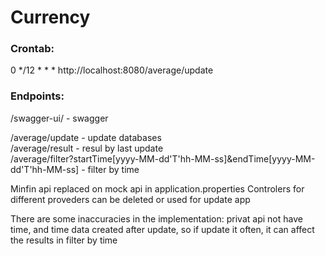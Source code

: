 # Currency

### Crontab:
0 */12 * * * http://localhost:8080/average/update

### Endpoints:

/swagger-ui/ - swagger

/average/update - update databases<br>
/average/result - resul by last update<br>
/average/filter?startTime[yyyy-MM-dd'T'hh-MM-ss]&endTime[yyyy-MM-dd'T'hh-MM-ss] - filter by time

Minfin api replaced on mock api in application.properties
Controlers for different proveders can be deleted or used for update app

There are some inaccuracies in the implementation: privat api not have time, and time data created after update, so if update it often, it can affect the results in filter by time
